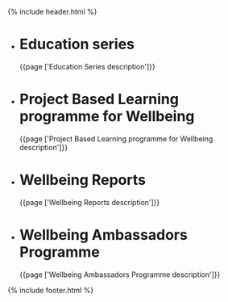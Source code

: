{% include header.html %}
<canvas id="canvas4"></canvas>
<div class="som-carousel services">
  <ul>
      <li class="magnify">
        <h1>Education series</h1>
        <p class="courier">{{page ['Education Series description']}}</p>
      </li>
      <li class="magnify">
        <h1>Project Based Learning programme for Wellbeing</h1>
        <p class="courier">{{page ['Project Based Learning programme for Wellbeing description']}}</p>
      </li>
      <li class="magnify">
        <h1>Wellbeing Reports</h1>
        <p class="courier">{{page ['Wellbeing Reports description']}}</p>
      </li>
      <li class="magnify">
        <h1>Wellbeing Ambassadors Programme</h1>
        <p class="courier">{{page ['Wellbeing Ambassadors Programme description']}}</p>
      </li>
  </ul>
</div>
{% include footer.html %}
